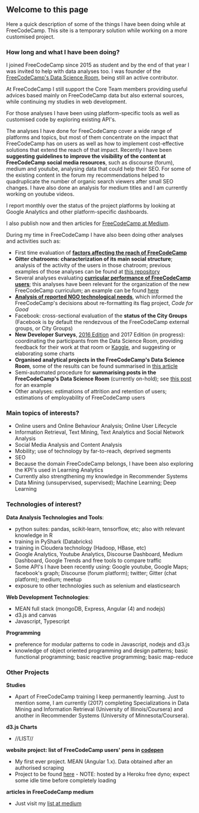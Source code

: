 ## Welcome to this page

Here a quick description of some of the things I have been doing while at FreeCodeCamp. This site is a temporary solution while working on a more customised project.

### How long and what I have been doing?

I joined FreeCodeCamp since 2015 as student and by the end of that year I was invited to help with data analyses too. I was founder of the [FreeCodeCamp's Data Science Room](gitter.im/FreeCodeCamp/DataScience), being still an active contributor.

At FreeCodeCamp I still support the Core Team members providing useful advices based mainly on FreeCodeCamp data but also external sources, while continuing my studies in web development.

For those analyses I have been using platform-specific tools as well as customised code by exploring existing API's.

The analyses I have done for FreeCodeCamp cover a wide range of platforms and topics, but most of them concentrate on the impact that FreeCodeCamp has on users as well as how to implement cost-effective solutions that extend the reach of that impact. Recently I have been **suggesting guidelines to improve the visibility of the content at FreeCodeCamp social media resources**, such as discourse (forum), medium and youtube, analysing data that could help their SEO. For some of the existing content in the forum my recommendations helped to quadruplicate the number of organic search viewers after small SEO changes. I have also done an analysis for medium titles and I am currently working on youtube videos. 

I report monthly over the status of the project platforms by looking at Google Analytics and other platform-specific dashboards.

I also publish now and then articles for [FreeCodeCamp at Medium](https://medium.freecodecamp.com/).

During my time in FreeCodeCamp I have also been doing other analyses and activities such as:

- First time evaluation of [**factors affecting the reach of FreeCodeCamp**](https://medium.freecodecamp.com/english-size-connectivity-and-campsites-factors-driving-the-use-of-free-code-camp-worldwide-3c9d4e2b8c17)
- **Gitter chatrooms: characterization of its main social structure**; analysis of the activity of the users in those chatroom; previous examples of those analyses can be found at [this repository](https://github.com/evaristoc/fccgitterDataScience)
- Several analyses evaluating [**curricular performance of FreeCodeCamp users**](https://medium.freecodecamp.com/algorithms-the-good-the-bad-and-the-ugly-e63db0a9cfb3); this analyses have been relevant for the organization of the new FreeCodeCamp curriculum; an example can be found [here](https://github.com/freeCodeCamp/CurriculumExpansion/issues/89#issuecomment-269218703)
- [**Analysis of reported NGO technological needs**](https://gitter.im/FreeCodeCamp/DataScience?at=57c086602a7bd0e920538d45), which informed the FreeCodeCamp's decisions about re-formatting its flag project, *Code for Good*
- Facebook: cross-sectional evaluation of the **status of the City Groups** (Facebook is by default the rendezvous of the FreeCodeCamp external groups, or City Groups)
- **New Developer Surveys**, [2016 Edition](https://github.com/freeCodeCamp/2016-new-coder-survey) and 2017 Edition (in progress): coordinating the participants from the Data Science Room, providing feedback for their work at that room or [Kaggle](https://www.kaggle.com/freecodecamp/2016-new-coder-survey-), and suggesting or elaborating some charts
- **Organised analytical projects in the FreeCodeCamp's Data Science Room**, some of the results can be found summarised in [this article](https://medium.freecodecamp.com/one-year-experience-in-the-free-code-camp-data-science-room-c97eb905af1f)
- Semi-automated procedure for **summarising posts in the FreeCodeCamp's Data Science Room** (currently on-hold); see [this post](https://gitter.im/FreeCodeCamp/DataScience?at=571357f5548df1be102da00b) for an example
- Other analyses: estimations of attrition and retention of users; estimations of employability of FreeCodeCamp users 


### Main topics of interests?

- Online users and Online Behaviour Analysis; Online User Lifecycle
- Information Retrieval, Text Mining, Text Analytics and Social Network Analysis
- Social Media Analysis and Content Analysis
- Mobility; use of technology by far-to-reach, deprived segments
- SEO
- Because the domain FreeCodeCamp belongs, I have been also exploring the KPI's used in Learning Analytics
- Currently also strengthening my knowledge in Recommender Systems
- Data Mining (unsupervised, supervised); Machine Learning; Deep Learning

### Technologies of interest?

**Data Analysis Technologies and Tools**:

- python suites: pandas, scikit-learn, tensorflow, etc; also with relevant knowledge in R
- training in PyShark (Databricks)
- training in Cloudera technology (Hadoop, HBase, etc)
- Google Analytics, Youtube Analytics, Discourse Dashboard, Medium Dashboard, Google Trends and free tools to compare traffic
- Some API's I have been recently using: Google youtube, Google Maps; facebook's graph; Discourse (forum platform); twitter; Gitter (chat platform); medium; meetup
- exposure to other technologies such as selenium and elasticsearch

**Web Development Technologies**:

- MEAN full stack (mongoDB, Express, Angular (4) and nodejs)
- d3.js and canvas
- Javascript, Typescript

**Programming**

- preference for modular patterns to code in Javascript, nodejs and d3.js
- knowledge of object oriented programming and design patterns; basic functional programming; basic reactive programming; basic map-reduce

### Other Projects

**Studies**

- Apart of FreeCodeCamp training I keep permanently learning. Just to mention some, I am currently (2017) completing Specializations in Data Mining and Information Retrieval (University of Illinois/Coursera) and another in Recommender Systems (University of Minnesota/Coursera).

**d3.js Charts**

- //LIST//

**website project: list of FreeCodeCamp users' pens in [codepen](codepen.io)**

- My first ever project. MEAN (Angular 1.x). Data obtained after an authorised scraping
- Project to be found [here](http://ziplinesfcc.herokuapp.com/) - NOTE: hosted by a Heroku free dyno; expect some idle time before completely loading

**articles in FreeCodeCamp medium**

- Just visit my [list at medium](https://medium.com/@ecccs_FCC)
